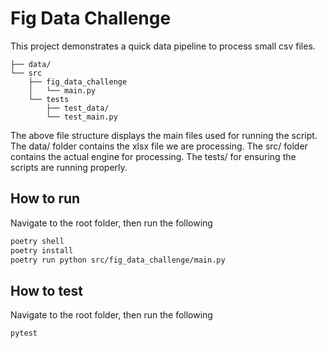 # Fig Data Challenge

This project demonstrates a quick data pipeline to process small csv files.
```
├── data/
└── src
    ├── fig_data_challenge
    │   └── main.py
    └── tests
        ├── test_data/
        └── test_main.py
```
The above file structure displays the main files used for running the script. The data/ folder contains the xlsx file we are processing. The src/ folder contains the actual engine for processing. The tests/ for ensuring the scripts are running properly.

## How to run

Navigate to the root folder, then run the following

```bash
poetry shell
poetry install
poetry run python src/fig_data_challenge/main.py
```

## How to test

Navigate to the root folder, then run the following

```bash
pytest
```